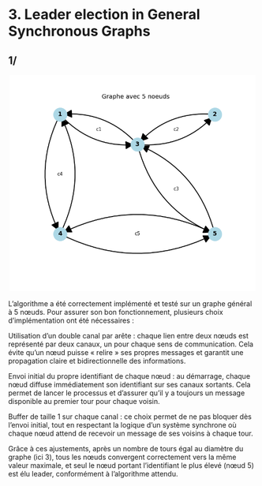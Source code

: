 # 3. Leader election in General Synchronous Graphs
## 1/

<p align="center">
  <img src="graphe.png" alt="Graphe de 5 nœuds" width="500"/>
</p>

L’algorithme a été correctement implémenté et testé sur un graphe général à 5 nœuds.
Pour assurer son bon fonctionnement, plusieurs choix d’implémentation ont été nécessaires :

Utilisation d’un double canal par arête : chaque lien entre deux nœuds est représenté par deux canaux, un pour chaque sens de communication. Cela évite qu’un nœud puisse « relire » ses propres messages et garantit une propagation claire et bidirectionnelle des informations.

Envoi initial du propre identifiant de chaque nœud : au démarrage, chaque nœud diffuse immédiatement son identifiant sur ses canaux sortants. Cela permet de lancer le processus et d’assurer qu’il y a toujours un message disponible au premier tour pour chaque voisin.

Buffer de taille 1 sur chaque canal : ce choix permet de ne pas bloquer dès l’envoi initial, tout en respectant la logique d’un système synchrone où chaque nœud attend de recevoir un message de ses voisins à chaque tour.

Grâce à ces ajustements, après un nombre de tours égal au diamètre du graphe (ici 3), tous les nœuds convergent correctement vers la même valeur maximale, et seul le nœud portant l’identifiant le plus élevé (nœud 5) est élu leader, conformément à l’algorithme attendu.